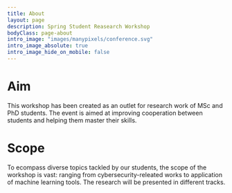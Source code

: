 ```yaml
---
title: About
layout: page
description: Spring Student Reasearch Workshop
bodyClass: page-about
intro_image: "images/manypixels/conference.svg"
intro_image_absolute: true
intro_image_hide_on_mobile: false
---
```


# Aim

This workshop has been created as an outlet for research work of MSc and PhD students.
The event is aimed at improving cooperation between students and helping them master their skills.

# Scope

To ecompass diverse topics tackled by our students, the scope of the workshop is vast:
ranging from cybersecurity-releated works to application of machine learning tools. The research
will be presented in different tracks.
